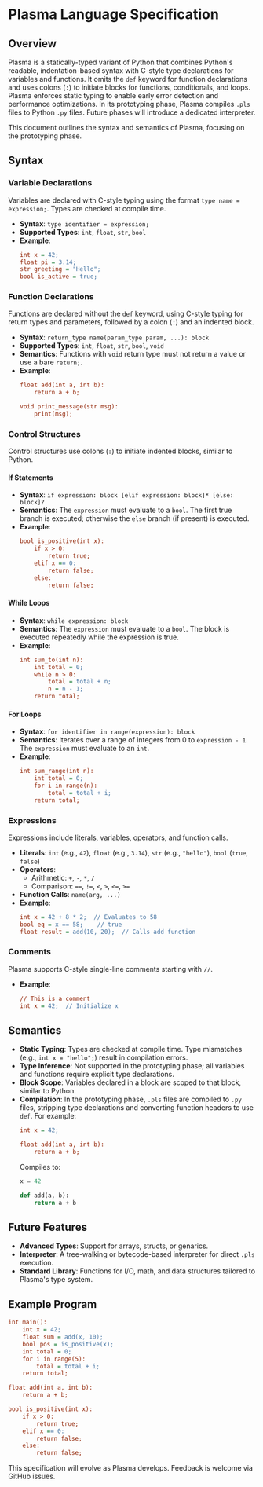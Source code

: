 # Plasma Language Specification

## Overview

Plasma is a statically-typed variant of Python that combines Python's readable, indentation-based syntax with C-style type declarations for variables and functions. It omits the `def` keyword for function declarations and uses colons (`:`) to initiate blocks for functions, conditionals, and loops. Plasma enforces static typing to enable early error detection and performance optimizations. In its prototyping phase, Plasma compiles `.pls` files to Python `.py` files. Future phases will introduce a dedicated interpreter.

This document outlines the syntax and semantics of Plasma, focusing on the prototyping phase.

## Syntax

### Variable Declarations

Variables are declared with C-style typing using the format `type name = expression;`. Types are checked at compile time.

- **Syntax**: `type identifier = expression;`
- **Supported Types**: `int`, `float`, `str`, `bool`
- **Example**:
    ```pls
    int x = 42;
    float pi = 3.14;
    str greeting = "Hello";
    bool is_active = true;
    ```

### Function Declarations

Functions are declared without the `def` keyword, using C-style typing for return types and parameters, followed by a colon (`:`) and an indented block.

- **Syntax**: `return_type name(param_type param, ...): block`
- **Supported Types**: `int`, `float`, `str`, `bool`, `void`
- **Semantics**: Functions with `void` return type must not return a value or use a bare `return;`.
- **Example**:
    ```pls
    float add(int a, int b):
        return a + b;
    
    void print_message(str msg):
        print(msg);
    ```

### Control Structures

Control structures use colons (`:`) to initiate indented blocks, similar to Python.

#### If Statements

- **Syntax**: `if expression: block [elif expression: block]* [else: block]?`
- **Semantics**: The `expression` must evaluate to a `bool`. The first true branch is executed; otherwise the `else` branch (if present) is executed.
- **Example**:
    ```pls
    bool is_positive(int x):
        if x > 0:
            return true;
        elif x == 0:
            return false;
        else:
            return false;
    ```

#### While Loops

- **Syntax**: `while expression: block`
- **Semantics**: The `expression` must evaluate to a `bool`. The block is executed repeatedly while the expression is true.
- **Example**:
    ```pls
    int sum_to(int n):
        int total = 0;
        while n > 0:
            total = total + n;
            n = n - 1;
        return total;
    ```

#### For Loops

- **Syntax**: `for identifier in range(expression): block`
- **Semantics**: Iterates over a range of integers from 0 to `expression - 1`. The `expression` must evaluate to an `int`.
- **Example**:
    ```pls
    int sum_range(int n):
        int total = 0;
        for i in range(n):
            total = total + i;
        return total;
    ```

### Expressions

Expressions include literals, variables, operators, and function calls.

- **Literals**: `int` (e.g., `42`), `float` (e.g., `3.14`), `str` (e.g., `"hello"`), `bool` (`true`, `false`)
- **Operators**:
  - Arithmetic: `+`, `-`, `*`, `/`
  - Comparison: `==`, `!=`, `<`, `>`, `<=`, `>=`
- **Function Calls**: `name(arg, ...)`
- **Example**:
    ```pls
    int x = 42 + 8 * 2;  // Evaluates to 58
    bool eq = x == 58;    // true
    float result = add(10, 20);  // Calls add function
    ```

### Comments

Plasma supports C-style single-line comments starting with `//`.

- **Example**:
    ```pls
    // This is a comment
    int x = 42;  // Initialize x
    ```

## Semantics

- **Static Typing**: Types are checked at compile time. Type mismatches (e.g., `int x = "hello";`) result in compilation errors.
- **Type Inference**: Not supported in the prototyping phase; all variables and functions require explicit type declarations.
- **Block Scope**: Variables declared in a block are scoped to that block, similar to Python.
- **Compilation**: In the prototyping phase, `.pls` files are compiled to `.py` files, stripping type declarations and converting function headers to use `def`. For example:
    ```pls
    int x = 42;

    float add(int a, int b):
        return a + b;
    ```
    Compiles to:
    ```python
    x = 42

    def add(a, b):
        return a + b
    ```

## Future Features

- **Advanced Types**: Support for arrays, structs, or genarics.
- **Interpreter**: A tree-walking or bytecode-based interpreter for direct `.pls` execution.
- **Standard Library**: Functions for I/O, math, and data structures tailored to Plasma's type system.

## Example Program

```pls
int main():
    int x = 42;
    float sum = add(x, 10);
    bool pos = is_positive(x);
    int total = 0;
    for i in range(5):
        total = total + i;
    return total;

float add(int a, int b):
    return a + b;

bool is_positive(int x):
    if x > 0:
        return true;
    elif x == 0:
        return false;
    else:
        return false;
```

This specification will evolve as Plasma develops. Feedback is welcome via GitHub issues.
